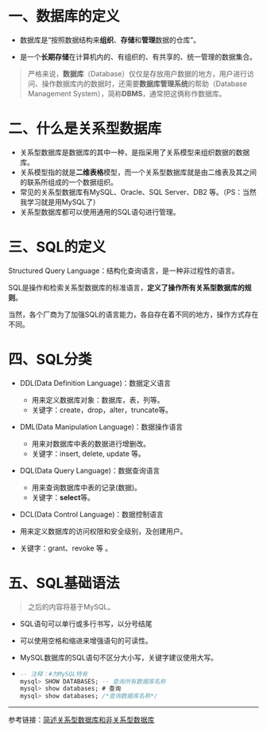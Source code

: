# 一、数据库的定义

- 数据库是“按照数据结构来**组织**、**存储**和**管理**数据的仓库”。

- 是一个**长期存储**在计算机内的、有组织的、有共享的、统一管理的数据集合。

> 严格来说，**数据库**（Database）仅仅是存放用户数据的地方，用户进行访问、操作数据库内的数据时，还需要**数据库管理系统**的帮助（Database Management System），简称**DBMS**，通常把这俩称作数据库。

# 二、什么是关系型数据库

- 关系型数据库是数据库的其中一种，是指采用了关系模型来组织数据的数据库。
- 关系模型指的就是**二维表格**模型，而一个关系型数据库就是由二维表及其之间的联系所组成的一个数据组织。
- 常见的关系型数据库有MySQL、Oracle、SQL Server、DB2 等。（PS：当然我学习就是用MySQL了）
- 关系型数据库都可以使用通用的SQL语句进行管理。

# 三、SQL的定义

Structured Query Language：结构化查询语言，是一种非过程性的语言。

SQL是操作和检索关系型数据库的标准语言，**定义了操作所有关系型数据库的规则**。

当然，各个厂商为了加强SQL的语言能力，各自存在着不同的地方，操作方式存在不同。

# 四、SQL分类

- DDL(Data Definition Language)：数据定义语言
  - 用来定义数据库对象：数据库，表，列等。
  - 关键字：create，drop，alter，truncate等。

- DML(Data Manipulation Language)：数据操作语言
  - 用来对数据库中表的数据进行增删改。
  - 关键字：insert, delete, update 等。
- DQL(Data Query Language)：数据查询语言
  - 用来查询数据库中表的记录(数据)。
  - 关键字：**select**等。
-  DCL(Data Control Language)：数据控制语言
  - 用来定义数据库的访问权限和安全级别，及创建用户。
  - 关键字：grant、revoke 等 。

# 五、SQL基础语法

>  之后的内容将基于MySQL。

- SQL语句可以单行或多行书写，以分号结尾

- 可以使用空格和缩进来增强语句的可读性。

- MySQL数据库的SQL语句不区分大小写，关键字建议使用大写。

- ```SQL
  -- 注释：#为MySQL特有
  mysql> SHOW DATABASES; -- 查询所有数据库名称
  mysql> show databases; # 查询 
  mysql> show databases; /*查询数据库名称*/
  ```

---

参考链接：[简述关系型数据库和非关系型数据库](https://www.jianshu.com/p/fd7b422d5f93)

